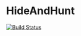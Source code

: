 # HideAndHunt

[![Build Status](https://travis-ci.org/ProtectedVariable/HideAndHunt.svg?branch=master)](https://travis-ci.org/ProtectedVariable/HideAndHunt)

